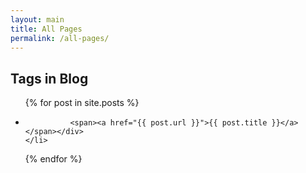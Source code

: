 ```yaml
---
layout: main
title: All Pages
permalink: /all-pages/
---
```

<section class="blog-tags">
  <h1>Tags in Blog</h1>
  <ul class="tags">
  {% for post in site.posts %}
    <li>
                  <div class="tag-list">

              <span><a href="{{ post.url }}">{{ post.title }}</a></span></div>
    </li>
  {% endfor %}
</ul>
</section>


